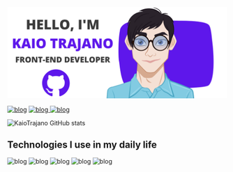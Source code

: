 ![alt text](https://github.com/KaioTrajano/KaioTrajano/blob/main/Profile.png)

[![blog](https://img.shields.io/badge/LinkedIn-0077B5?style=for-the-badge&logo=linkedin&logoColor=white)](https://www.linkedin.com/in/kaiotrajano/) [![blog](https://img.shields.io/badge/Codewars-B1361E?style=for-the-badge&logo=Codewars&logoColor=white)](https://www.codewars.com/users/KaioTrajano)[ ![blog](https://img.shields.io/badge/WhatsApp-25D366?style=for-the-badge&logo=whatsapp&logoColor=white)](http://api.whatsapp.com/send?1=pt_BR&phone=5515997285135)



![KaioTrajano GitHub stats](https://github-readme-stats.vercel.app/api?username=KaioTrajano&show_icons=true&theme=radical)

## Technologies I use in my daily life

![blog](https://img.shields.io/badge/JavaScript-F7DF1E?style=for-the-badge&logo=javascript&logoColor=black) ![blog](https://img.shields.io/badge/HTML5-E34F26?style=for-the-badge&logo=html5&logoColor=white) ![blog](https://img.shields.io/badge/CSS3-1572B6?style=for-the-badge&logo=css3&logoColor=white) ![blog](https://img.shields.io/badge/React-20232A?style=for-the-badge&logo=react&logoColor=61DAFB) ![blog](https://img.shields.io/badge/Bootstrap-563D7C?style=for-the-badge&logo=bootstrap&logoColor=white)



